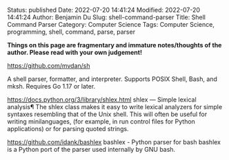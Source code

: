 Status: published
Date: 2022-07-20 14:41:24
Modified: 2022-07-20 14:41:24
Author: Benjamin Du
Slug: shell-command-parser
Title: Shell Command Parser
Category: Computer Science
Tags: Computer Science, programming, shell, command, parse, parser

**Things on this page are fragmentary and immature notes/thoughts of the author. Please read with your own judgement!**

https://github.com/mvdan/sh

A shell parser, formatter, and interpreter. Supports POSIX Shell, Bash, and mksh. Requires Go 1.17 or later.

https://docs.python.org/3/library/shlex.html
shlex — Simple lexical analysis¶
The shlex class makes it easy to write lexical analyzers for simple syntaxes resembling that of the Unix shell. This will often be useful for writing minilanguages, (for example, in run control files for Python applications) or for parsing quoted strings.

https://github.com/idank/bashlex
bashlex - Python parser for bash
bashlex is a Python port of the parser used internally by GNU bash.


